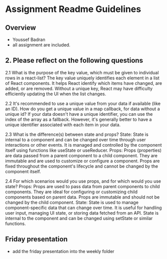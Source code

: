 # Assignment Readme Guidelines

## Overview

- Youssef Badran
- all assignment are included.


## 2. Please reflect on the following questions
2.1 What is the purpose of the key value, which must be given to individual rows in a react-list?
The key value uniquely identifies each element in a list of React components. It helps React identify which items have changed, are added, or are removed. Without a unique key, React may have difficulty efficiently updating the UI when the list changes.

2.2 It's recommended to use a unique value from your data if available (like an ID). How do you get a unique value in a map callback, for data without a unique id?
If your data doesn't have a unique identifier, you can use the index of the array as a fallback. However, it's generally better to have a unique identifier associated with each item in your data.

2.3 What is the difference(s) between state and props?
State: State is internal to a component and can be changed over time through user interactions or other events. It is managed and controlled by the component itself using functions like useState or useReducer.
Props: Props (properties) are data passed from a parent component to a child component. They are immutable and are used to customize or configure a component. Props are fixed throughout the component's lifecycle and cannot be changed by the component itself.


2.4 For which scenarios would you use props, and for which would you use state?
Props: Props are used to pass data from parent components to child components. They are ideal for configuring or customizing child components based on parent data. Props are immutable and should not be changed by the child component.
State: State is used to manage component-specific data that can change over time. It is useful for handling user input, managing UI state, or storing data fetched from an API. State is internal to the component and can be changed using setState or similar functions.


## Friday presentation
- add the friday presentation into the weekly folder

